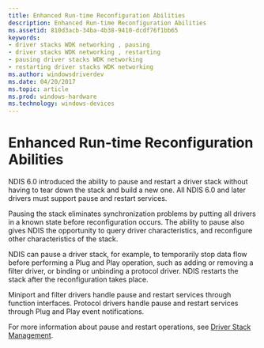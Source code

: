 ```yaml
---
title: Enhanced Run-time Reconfiguration Abilities
description: Enhanced Run-time Reconfiguration Abilities
ms.assetid: 810d3acb-34ba-4b38-9410-dcdf76f1bb65
keywords:
- driver stacks WDK networking , pausing
- driver stacks WDK networking , restarting
- pausing driver stacks WDK networking
- restarting driver stacks WDK networking
ms.author: windowsdriverdev
ms.date: 04/20/2017
ms.topic: article
ms.prod: windows-hardware
ms.technology: windows-devices
---
```


# Enhanced Run-time Reconfiguration Abilities





NDIS 6.0 introduced the ability to pause and restart a driver stack without having to tear down the stack and build a new one. All NDIS 6.0 and later drivers must support pause and restart services.

Pausing the stack eliminates synchronization problems by putting all drivers in a known state before reconfiguration occurs. The ability to pause also gives NDIS the opportunity to query driver characteristics, and reconfigure other characteristics of the stack.

NDIS can pause a driver stack, for example, to temporarily stop data flow before performing a Plug and Play operation, such as adding or removing a filter driver, or binding or unbinding a protocol driver. NDIS restarts the stack after the reconfiguration takes place.

Miniport and filter drivers handle pause and restart services through function interfaces. Protocol drivers handle pause and restart services through Plug and Play event notifications.

For more information about pause and restart operations, see [Driver Stack Management](driver-stack-management.md).

 

 





